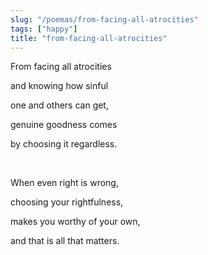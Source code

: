 ```yaml
---
slug: "/poemas/from-facing-all-atrocities"
tags: ["happy"]
title: "from-facing-all-atrocities"
---
```

From facing all atrocities

and knowing how sinful

one and others can get,

genuine goodness comes

by choosing it regardless.

&nbsp;

When even right is wrong,

choosing your rightfulness,

makes you worthy of your own,

and that is all that matters.